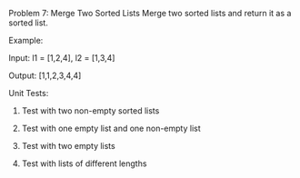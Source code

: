 Problem 7: Merge Two Sorted Lists
Merge two sorted  lists and return it as a sorted list.


Example:

Input: l1 = [1,2,4], l2 = [1,3,4]

Output: [1,1,2,3,4,4]


Unit Tests:

1. Test with two non-empty sorted lists

2. Test with one empty list and one non-empty list

3. Test with two empty lists

4. Test with lists of different lengths